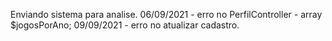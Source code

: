 Enviando sistema para analise.
06/09/2021 - erro no PerfilController - array $jogosPorAno; 
09/09/2021 - erro no atualizar cadastro.